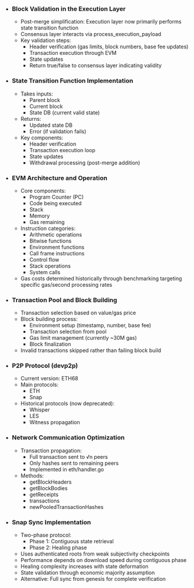 - ### Block Validation in the Execution Layer
    - Post-merge simplification: Execution layer now primarily performs state transition function
    - Consensus layer interacts via process_execution_payload
    - Key validation steps:
        - Header verification (gas limits, block numbers, base fee updates)
        - Transaction execution through EVM
        - State updates
        - Return true/false to consensus layer indicating validity
- ### State Transition Function Implementation
    - Takes inputs:
        - Parent block
        - Current block
        - State DB (current valid state)
    - Returns:
        - Updated state DB
        - Error (if validation fails)
    - Key components:
        - Header verification
        - Transaction execution loop
        - State updates
        - Withdrawal processing (post-merge addition)
- ### EVM Architecture and Operation
    - Core components:
        - Program Counter (PC)
        - Code being executed
        - Stack
        - Memory
        - Gas remaining
    - Instruction categories:
        - Arithmetic operations
        - Bitwise functions
        - Environment functions
        - Call frame instructions
        - Control flow
        - Stack operations
        - System calls
    - Gas costs determined historically through benchmarking targeting specific gas/second processing rates
- ### Transaction Pool and Block Building
    - Transaction selection based on value/gas price
    - Block building process:
        - Environment setup (timestamp, number, base fee)
        - Transaction selection from pool
        - Gas limit management (currently ~30M gas)
        - Block finalization
    - Invalid transactions skipped rather than failing block build
- ### P2P Protocol (devp2p)
    - Current version: ETH68
    - Main protocols:
        - ETH
        - Snap
    - Historical protocols (now deprecated):
        - Whisper
        - LES
        - Witness propagation
- ### Network Communication Optimization
    - Transaction propagation:
        - Full transaction sent to √n peers
        - Only hashes sent to remaining peers
        - Implemented in eth/handler.go
    - Methods:
        - getBlockHeaders
        - getBlockBodies
        - getReceipts
        - transactions
        - newPooledTransactionHashes
- ### Snap Sync Implementation
    - Two-phase protocol:
        - Phase 1: Contiguous state retrieval
        - Phase 2: Healing phase
    - Uses authenticated roots from weak subjectivity checkpoints
    - Performance depends on download speed during contiguous phase
    - Healing complexity increases with state deformation
    - State validation through economic majority assumption
    - Alternative: Full sync from genesis for complete verification
